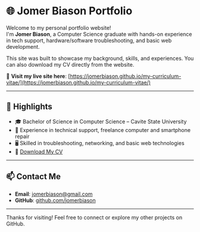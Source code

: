 # 🌐 Jomer Biason Portfolio

Welcome to my personal portfolio website!  
I'm **Jomer Biason**, a Computer Science graduate with hands-on experience in tech support, hardware/software troubleshooting, and basic web development.

This site was built to showcase my background, skills, and experiences. You can also download my CV directly from the website.

🔗 **Visit my live site here**: [https://jomerbiason.github.io/my-curriculum-vitae/](https://jomerbiason.github.io/my-curriculum-vitae/)

---

## 📌 Highlights

- 🎓 Bachelor of Science in Computer Science – Cavite State University  
- 🧰 Experience in technical support, freelance computer and smartphone repair
- 🖥️ Skilled in troubleshooting, networking, and basic web technologies  
- 📄 [Download My CV](https://jomerbiason.github.io/Jomer-Antoniego-Biason_Curriculum-Vitae.pdf)

---

## 📫 Contact Me

- **Email**: jomerbiason@gmail.com  
- **GitHub**: [github.com/jomerbiason](https://github.com/jomerbiason)

---

Thanks for visiting! Feel free to connect or explore my other projects on GitHub.
